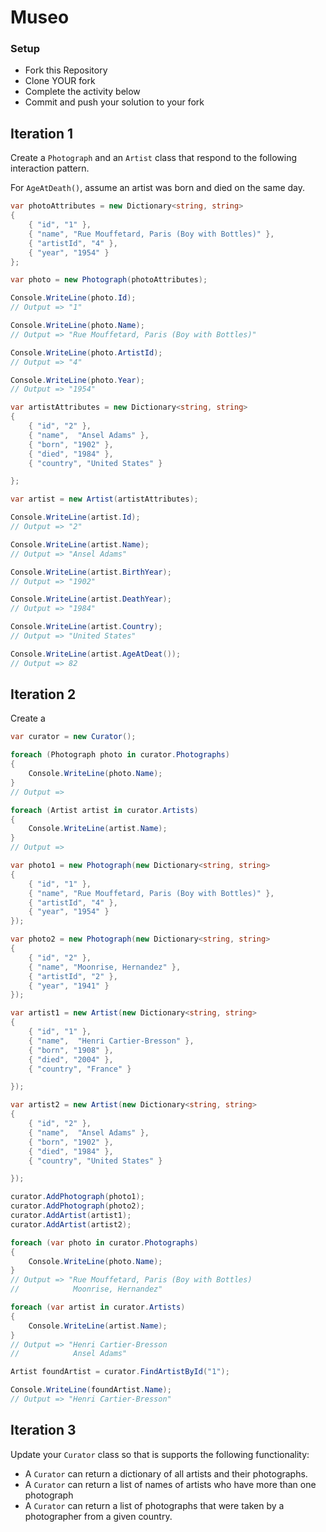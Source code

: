 # Museo

### Setup

* Fork this Repository
* Clone YOUR fork
* Complete the activity below
* Commit and push your solution to your fork


## Iteration 1

Create a `Photograph` and an `Artist` class that respond to the following interaction pattern.

For `AgeAtDeath()`, assume an artist was born and died on the same day.

```c#
var photoAttributes = new Dictionary<string, string>
{
    { "id", "1" },
    { "name", "Rue Mouffetard, Paris (Boy with Bottles)" },
    { "artistId", "4" },
    { "year", "1954" }
};

var photo = new Photograph(photoAttributes);

Console.WriteLine(photo.Id);
// Output => "1"

Console.WriteLine(photo.Name);
// Output => "Rue Mouffetard, Paris (Boy with Bottles)"

Console.WriteLine(photo.ArtistId);
// Output => "4"

Console.WriteLine(photo.Year);
// Output => "1954"

var artistAttributes = new Dictionary<string, string> 
{
    { "id", "2" },
    { "name",  "Ansel Adams" },
    { "born", "1902" },
    { "died", "1984" },
    { "country", "United States" }

};

var artist = new Artist(artistAttributes);

Console.WriteLine(artist.Id);
// Output => "2"

Console.WriteLine(artist.Name);
// Output => "Ansel Adams"

Console.WriteLine(artist.BirthYear);
// Output => "1902"

Console.WriteLine(artist.DeathYear);
// Output => "1984"

Console.WriteLine(artist.Country);
// Output => "United States"

Console.WriteLine(artist.AgeAtDeat());
// Output => 82
```

## Iteration 2

Create a 

```c#
var curator = new Curator();

foreach (Photograph photo in curator.Photographs)
{
    Console.WriteLine(photo.Name);
}
// Output =>

foreach (Artist artist in curator.Artists)
{
    Console.WriteLine(artist.Name);
}
// Output =>

var photo1 = new Photograph(new Dictionary<string, string>
{
    { "id", "1" },
    { "name", "Rue Mouffetard, Paris (Boy with Bottles)" },
    { "artistId", "4" },
    { "year", "1954" }
});

var photo2 = new Photograph(new Dictionary<string, string>
{
    { "id", "2" },
    { "name", "Moonrise, Hernandez" },
    { "artistId", "2" },
    { "year", "1941" }
});

var artist1 = new Artist(new Dictionary<string, string>
{
    { "id", "1" },
    { "name",  "Henri Cartier-Bresson" },
    { "born", "1908" },
    { "died", "2004" },
    { "country", "France" }

});

var artist2 = new Artist(new Dictionary<string, string>
{
    { "id", "2" },
    { "name",  "Ansel Adams" },
    { "born", "1902" },
    { "died", "1984" },
    { "country", "United States" }

});

curator.AddPhotograph(photo1);
curator.AddPhotograph(photo2);
curator.AddArtist(artist1);
curator.AddArtist(artist2);

foreach (var photo in curator.Photographs)
{
    Console.WriteLine(photo.Name);
}
// Output => "Rue Mouffetard, Paris (Boy with Bottles)
//            Moonrise, Hernandez"

foreach (var artist in curator.Artists)
{
    Console.WriteLine(artist.Name);
}
// Output => "Henri Cartier-Bresson
//            Ansel Adams"

Artist foundArtist = curator.FindArtistById("1");

Console.WriteLine(foundArtist.Name);
// Output => "Henri Cartier-Bresson"

```

## Iteration 3
Update your `Curator` class so that is supports the following functionality:

* A `Curator` can return a dictionary of all artists and their photographs.
* A `Curator` can return a list of names of artists who have more than one photograph
* A `Curator` can return a list of photographs that were taken by a photographer from a given country.
